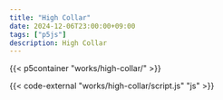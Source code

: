 ```yaml
---
title: "High Collar"
date: 2024-12-06T23:00:00+09:00
tags: ["p5js"]
description: High Collar
---
```


{{< p5container "works/high-collar/" >}}

{{< code-external "works/high-collar/script.js" "js" >}}
